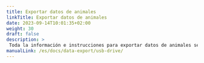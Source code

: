 ```yaml
---
title: Exportar datos de animales
linkTitle: Exportar datos de animales
date: 2023-09-14T10:01:35+02:00
weight: 30
draft: false
description: >
 Toda la información e instrucciones para exportar datos de animales se pueden encontrar aquí
manualLink: /es/docs/data-export/usb-drive/
---
```

<script>
  window.location.href = "/es/docs/data-export/usb-drive/";
</script>
